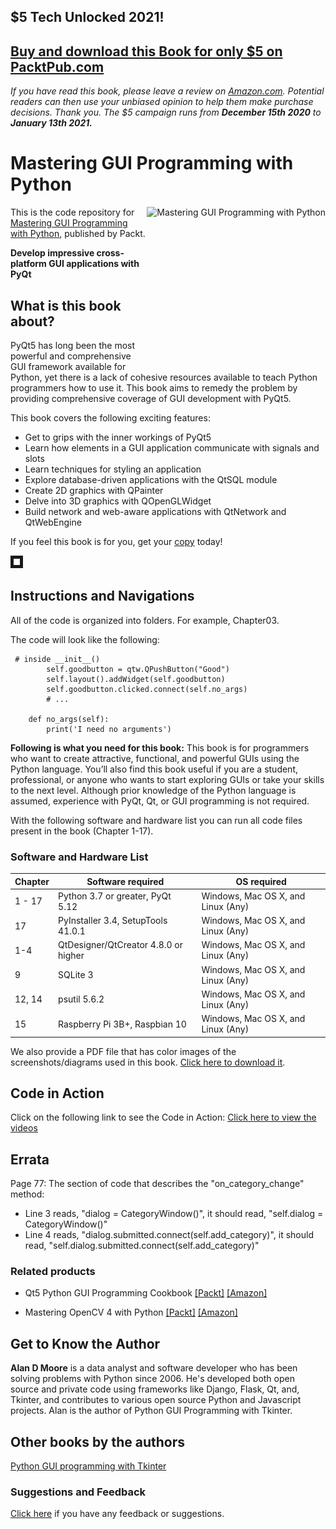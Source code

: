 ## $5 Tech Unlocked 2021!
[Buy and download this Book for only $5 on PacktPub.com](https://www.packtpub.com/product/mastering-gui-programming-with-python/9781789612905)
-----
*If you have read this book, please leave a review on [Amazon.com](https://www.amazon.com/gp/product/178961290X).     Potential readers can then use your unbiased opinion to help them make purchase decisions. Thank you. The $5 campaign         runs from __December 15th 2020__ to __January 13th 2021.__*

# Mastering GUI Programming with Python

<a href="https://www.packtpub.com/application-development/mastering-gui-programming-python"><img src="https://www.packtpub.com/media/catalog/product/cache/e4d64343b1bc593f1c5348fe05efa4a6/b/1/b12831.png" alt="Mastering GUI Programming with Python" height="256px" align="right"></a>

This is the code repository for [Mastering GUI Programming with Python](https://www.packtpub.com/application-development/mastering-gui-programming-python), published by Packt.

**Develop impressive cross-platform GUI applications with PyQt**

## What is this book about?
PyQt5 has long been the most powerful and comprehensive GUI framework available for Python, yet there is a lack of cohesive resources available to teach Python programmers how to use it. This book aims to remedy the problem by providing comprehensive coverage of GUI development with PyQt5. 


This book covers the following exciting features:
- Get to grips with the inner workings of PyQt5
- Learn how elements in a GUI application communicate with signals and slots
- Learn techniques for styling an application
- Explore database-driven applications with the QtSQL module
- Create 2D graphics with QPainter
- Delve into 3D graphics with QOpenGLWidget
- Build network and web-aware applications with QtNetwork and QtWebEngine


If you feel this book is for you, get your [copy](https://www.amazon.com/dp/1-789-61290-X) today!

<a href="https://www.packtpub.com/?utm_source=github&utm_medium=banner&utm_campaign=GitHubBanner"><img src="https://raw.githubusercontent.com/PacktPublishing/GitHub/master/GitHub.png" 
alt="https://www.packtpub.com/" border="5" /></a>

## Instructions and Navigations
All of the code is organized into folders. For example, Chapter03.

The code will look like the following:
```
 # inside __init__()
        self.goodbutton = qtw.QPushButton("Good")
        self.layout().addWidget(self.goodbutton)
        self.goodbutton.clicked.connect(self.no_args)
        # ...

    def no_args(self):
        print('I need no arguments')
```

**Following is what you need for this book:**
This book is for programmers who want to create attractive, functional, and powerful GUIs using the Python language. You’ll also find this book useful if you are a student, professional, or anyone who wants to start exploring GUIs or take your skills to the next level. Although prior knowledge of the Python language is assumed, experience with PyQt, Qt, or GUI programming is not required.

With the following software and hardware list you can run all code files present in the book (Chapter 1-17).
### Software and Hardware List
| Chapter | Software required | OS required |
| -------- | ------------------------------------ | ----------------------------------- |
| 1 - 17 | Python 3.7 or greater, PyQt 5.12 | Windows, Mac OS X, and Linux (Any) |
| 17 | PyInstaller 3.4, SetupTools 41.0.1 | Windows, Mac OS X, and Linux (Any) |
| 1-4 | QtDesigner/QtCreator 4.8.0 or higher | Windows, Mac OS X, and Linux (Any) |
| 9 | SQLite 3 | Windows, Mac OS X, and Linux (Any) |
| 12, 14 | psutil 5.6.2 | Windows, Mac OS X, and Linux (Any) |
| 15 | Raspberry Pi 3B+, Raspbian 10 | Windows, Mac OS X, and Linux (Any) |


We also provide a PDF file that has color images of the screenshots/diagrams used in this book. [Click here to download it](http://www.packtpub.com/sites/default/files/downloads/9781789612905_ColorImages.pdf).

## Code in Action

Click on the following link to see the Code in Action: [Click here to view the videos](http://bit.ly/2M3QVrl)

## Errata

Page 77: The section of code that describes the "on_category_change" method:
* Line 3 reads, "dialog = CategoryWindow()", it should read, "self.dialog = CategoryWindow()"
* Line 4 reads, "dialog.submitted.connect(self.add_category)", it should read, "self.dialog.submitted.connect(self.add_category)"

### Related products
* Qt5 Python GUI Programming Cookbook [[Packt]](https://www.packtpub.com/application-development/qt5-python-gui-programming-cookbook?utm_source=github&utm_medium=repository&utm_campaign=) [[Amazon]](https://www.amazon.com/dp/B079S4Q9T2)

* Mastering OpenCV 4 with Python [[Packt]](https://www.packtpub.com/application-development/mastering-opencv-4-python?utm_source=github&utm_medium=repository&utm_campaign=) [[Amazon]](https://www.amazon.com/dp/B07Q85SJLK)


## Get to Know the Author
**Alan D Moore**
is a data analyst and software developer who has been solving problems with Python since 2006. He's developed both open source and private code using frameworks like Django, Flask, Qt, and, Tkinter, and contributes to various open source Python and Javascript projects. Alan is the author of Python GUI Programming with Tkinter.



## Other books by the authors
[Python GUI programming with Tkinter](https://www.packtpub.com/application-development/python-gui-programming-tkinter?utm_source=github&utm_medium=repository&utm_campaign=)


### Suggestions and Feedback
[Click here](https://docs.google.com/forms/d/e/1FAIpQLSdy7dATC6QmEL81FIUuymZ0Wy9vH1jHkvpY57OiMeKGqib_Ow/viewform) if you have any feedback or suggestions.



